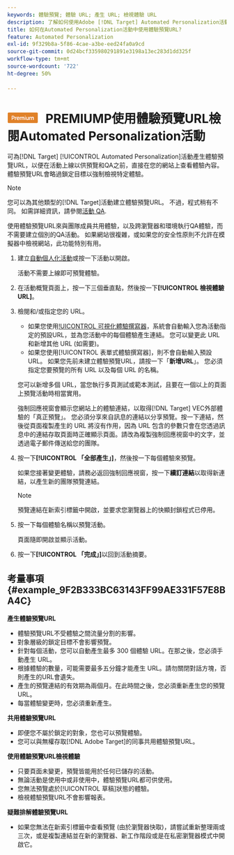 ```yaml
---
keywords: 體驗預覽; 體驗 URL; 產生 URL; 檢視體驗 URL
description: 了解如何使用Adobe [!DNL Target] Automated Personalization活動的體驗預覽URL，在活動上線前直接在您的網站上查看體驗內容。
title: 如何在Automated Personalization活動中使用體驗預覽URL?
feature: Automated Personalization
exl-id: 9f329b8a-5f86-4cae-a3be-eed24fa0a9cd
source-git-commit: 0d24bcf335980291891e3198a13ec283d1dd325f
workflow-type: tm+mt
source-wordcount: '722'
ht-degree: 50%

---
```


# ![](/help/assets/premium.png) PREMIUMP使用體驗預覽URL檢閱Automated Personalization活動

可為[!DNL Target] [!UICONTROL Automated Personalization]活動產生體驗預覽URL，以便在活動上線以供預覽和QA之前，直接在您的網站上查看體驗內容。 體驗預覽URL會略過鎖定目標以強制檢視特定體驗。

>[!NOTE]
>
>您可以為其他類型的[!DNL Target]活動建立體驗預覽URL。 不過，程式稍有不同。 如需詳細資訊，請參閱[活動 QA](/help/c-activities/c-activity-qa/activity-qa.md#preview).

使用體驗預覽URL來與團隊成員共用體驗，以及跨瀏覽器和環境執行QA體驗，而不需要建立個別的QA活動。 如果網站很複雜，或如果您的安全性原則不允許在模擬器中檢視網站，此功能特別有用。

1. 建立[自動個人化活動](/help/c-activities/t-automated-personalization/create-ap-activity.md#task_8AAF837796D74CF893CA2F88BA1491C9)或按一下活動以開啟。

   活動不需要上線即可預覽體驗。

1. 在活動概覽頁面上，按一下三個垂直點，然後按一下&#x200B;**[!UICONTROL 檢視體驗URL]**。

1. 檢閱和/或指定您的 URL。

   * 如果您使用[!UICONTROL 可視化體驗撰寫器](VEC)，系統會自動輸入您為活動指定的預設URL，並為您活動中的每個體驗產生連結。 您可以變更此 URL 和新增其他 URL (如需要)。
   * 如果您使用[!UICONTROL 表單式體驗撰寫器]，則不會自動輸入預設URL。 如果您先前未建立體驗預覽URL，請按一下「**新增URL**」。 您必須指定您要預覽的所有 URL 以及每個 URL 的名稱。

   您可以新增多個 URL，當您執行多頁測試或範本測試，且要在一個以上的頁面上預覽活動時相當實用。

   強制回應視窗會顯示您網站上的體驗連結，以取得[!DNL Target] VEC外部體驗的「真正預覽」。 您必須分享來自訊息的連結以分享預覽。按一下連結，然後從頁面複製產生的 URL 將沒有作用，因為 URL 包含的參數只會在您透過訊息中的連結存取頁面時正確顯示頁面。請改為複製強制回應視窗中的文字，並透過電子郵件傳送給您的團隊。

1. 按一下&#x200B;**[!UICONTROL 「全部產生」]**，然後按一下每個體驗來預覽。

   如果您接著變更體驗，請務必返回強制回應視窗，按一下&#x200B;**續訂連結**&#x200B;以取得新連結，以產生新的團隊預覽連結。

   >[!NOTE]
   >
   >預覽連結在新索引標籤中開啟，並要求您瀏覽器上的快顯封鎖程式已停用。

1. 按一下每個體驗名稱以預覽活動。

   頁面隨即開啟並顯示活動。

1. 按一下&#x200B;**[!UICONTROL 「完成」]**&#x200B;以回到活動摘要。

## 考量事項 {#example_9F2B333BC63143FF99AE331F57E8BA4C}

**產生體驗預覽URL**

* 體驗預覽URL不受體驗之間流量分割的影響。
* 對象層級的鎖定目標不會影響預覽。
* 針對每個活動，您可以自動產生最多 300 個體驗 URL。在那之後，您必須手動產生 URL。
* 根據體驗的數量，可能需要最多五分鐘才能產生 URL。請勿關閉對話方塊，否則產生的URL會遺失。
* 產生的預覽連結的有效期為兩個月。在此時間之後，您必須重新產生您的預覽 URL。
* 每當體驗變更時，您必須重新產生。

**共用體驗預覽URL**

* 即便您不屬於鎖定的對象，您也可以預覽體驗。
* 您可以與無權存取[!DNL Adobe Target]的同事共用體驗預覽URL。

**使用體驗預覽URL檢視體驗**

* 只要頁面未變更，預覽皆能用於任何已儲存的活動。
* 無論活動是使用中或非使用中，體驗預覽URL都可供使用。
* 您無法預覽處於[!UICONTROL 草稿]狀態的體驗。
* 檢視體驗預覽URL不會影響報表。

**疑難排解體驗預覽URL**

* 如果您無法在新索引標籤中查看預覽 (由於瀏覽器快取)，請嘗試重新整理兩或三次，或是複製連結並在新的瀏覽器、新工作階段或是在私密瀏覽器模式中開啟它。
